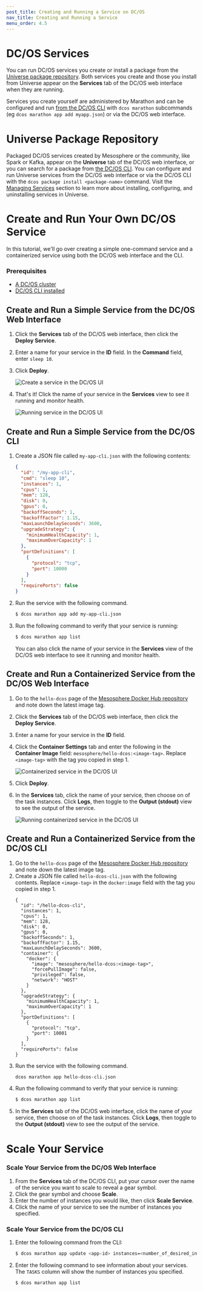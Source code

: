 ```yaml
---
post_title: Creating and Running a Service on DC/OS
nav_title: Creating and Running a Service 
menu_order: 4.5 
---
```


#  DC/OS Services

You can run DC/OS services you create or install a package from the [Universe package repository](/docs/1.9/usage/webinterface/#-a-name-universe-a-universe). Both services you create and those you install from Universe appear on the **Services** tab of the DC/OS web interface when they are running.

Services you create yourself are administered by Marathon and can be configured and run [from the DC/OS CLI](/docs/1.9/usage/cli/command-reference/) with `dcos marathon` subcommands (eg `dcos marathon app add myapp.json`) or via the DC/OS web interface.

# Universe Package Repository
Packaged DC/OS services created by Mesosphere or the community, like Spark or Kafka, appear on the **Universe** tab of the DC/OS web interface, or you can search for a package from [the DC/OS CLI](/docs/1.9/usage/cli/command-reference/). You can configure and run Universe services from the DC/OS web interface or via the DC/OS CLI with the `dcos package install <package-name>` command. Visit the [Managing Services](/docs/1.9/usage/managing-services/) section to learn more about installing, configuring, and uninstalling services in Universe.

# Create and Run Your Own DC/OS Service
In this tutorial, we'll go over creating a simple one-command service and a containerized service using both the DC/OS web interface and the CLI.

### Prerequisites
- [A DC/OS cluster](/docs/1.9/administration/installing/)
- [DC/OS CLI installed](/docs/1.9/usage/cli/install/)

## Create and Run a Simple Service from the DC/OS Web Interface

1. Click the **Services** tab of the DC/OS web interface, then click the **Deploy Service**.
1. Enter a name for your service in the **ID** field. In the **Command** field, enter `sleep 10`.
1. Click **Deploy**.

    ![Create a service in the DC/OS UI](/docs/1.9/usage/tutorials/img/deploy-svs-ui.png)

1. That's it! Click the name of your service in the **Services** view to see it running and monitor health.

    ![Running service in the DC/OS UI](/docs/1.9/usage/tutorials/img/svc-running-ui.png)

## Create and Run a Simple Service from the DC/OS CLI

1. Create a JSON file called `my-app-cli.json` with the following contents:

    ```json
    {
      "id": "/my-app-cli",
      "cmd": "sleep 10",
      "instances": 1,
      "cpus": 1,
      "mem": 128,
      "disk": 0,
      "gpus": 0,
      "backoffSeconds": 1,
      "backoffFactor": 1.15,
      "maxLaunchDelaySeconds": 3600,
      "upgradeStrategy": {
        "minimumHealthCapacity": 1,
        "maximumOverCapacity": 1
      },
      "portDefinitions": [
        {
          "protocol": "tcp",
          "port": 10000
        }
      ],
      "requirePorts": false
    }
    ```

1. Run the service with the following command.
    ```bash
    $ dcos marathon app add my-app-cli.json
    ```

1. Run the following command to verify that your service is running:
    ```bash
    $ dcos marathon app list
    ```
    You can also click the name of your service in the **Services** view of the DC/OS web interface to see it running and monitor health.

## Create and Run a Containerized Service from the DC/OS Web Interface

1. Go to the `hello-dcos` page of the [Mesosphere Docker Hub repository](https://hub.docker.com/r/mesosphere/hello-dcos/tags/) and note down the latest image tag.
1. Click the **Services** tab of the DC/OS web interface, then click the **Deploy Service**.
1. Enter a name for your service in the **ID** field.
1. Click the **Container Settings** tab and enter the following in the **Container Image** field: `mesosphere/hello-dcos:<image-tag>`. Replace `<image-tag>` with the tag you copied in step 1.

    ![Containerized service in the DC/OS UI](/docs/1.9/usage/tutorials/img/deploy-container-ui.png)

1. Click **Deploy**.
1. In the **Services** tab, click the name of your service, then choose on of the task instances. Click **Logs**, then toggle to the **Output (stdout)** view to see the output of the service.

    ![Running containerized service in the DC/OS UI](/docs/1.9/usage/tutorials/img/container-running-ui.png)

## Create and Run a Containerized Service from the DC/OS CLI

1. Go to the `hello-dcos` page of the [Mesosphere Docker Hub repository](https://hub.docker.com/r/mesosphere/hello-dcos/tags/) and note down the latest image tag.
1. Create a JSON file called `hello-dcos-cli.json` with the following contents. Replace `<image-tag>` in the `docker:image` field with the tag you copied in step 1.
    ```
    {
      "id": "/hello-dcos-cli",
      "instances": 1,
      "cpus": 1,
      "mem": 128,
      "disk": 0,
      "gpus": 0,
      "backoffSeconds": 1,
      "backoffFactor": 1.15,
      "maxLaunchDelaySeconds": 3600,
      "container": {
        "docker": {
          "image": "mesosphere/hello-dcos:<image-tag>",
          "forcePullImage": false,
          "privileged": false,
          "network": "HOST"
        }
      },
      "upgradeStrategy": {
        "minimumHealthCapacity": 1,
        "maximumOverCapacity": 1
      },
      "portDefinitions": [
        {
          "protocol": "tcp",
          "port": 10001
        }
      ],
      "requirePorts": false
    }
    ```
1. Run the service with the following command.
    ```bash
    dcos marathon app hello-dcos-cli.json
    ```
1. Run the following command to verify that your service is running:
    ```bash
    $ dcos marathon app list
    ```
1. In the **Services** tab of the DC/OS web interface, click the name of your service, then choose on of the task instances. Click **Logs**, then toggle to the **Output (stdout)** view to see the output of the service.

# Scale Your Service

### Scale Your Service from the DC/OS Web Interface

1. From the **Services** tab of the DC/OS CLI, put your cursor over the name of the service you want to scale to reveal a gear symbol.
1. Click the gear symbol and choose **Scale**.
1. Enter the number of instances you would like, then click **Scale Service**.
1. Click the name of your service to see the number of instances you specified.

### Scale Your Service from the DC/OS CLI

1. Enter the following command from the CLI:
    ```bash
    $ dcos marathon app update <app-id> instances=<number_of_desired_instances>
    ```
1. Enter the following command to see information about your services. The `TASKS` column will show the number of instances you specified.
    ```bash
    $ dcos marathon app list
    ```
